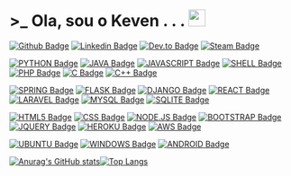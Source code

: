 # >_ Ola, sou o Keven . . . <img src="https://raw.githubusercontent.com/MartinHeinz/MartinHeinz/master/wave.gif" width="30px">


[![Github Badge](https://img.shields.io/badge/GitHub-100000?style=for-the-badge&logo=github&logoColor=white&link=https://github.com/keev-loop)](https://github.com/keev-loop)
[![Linkedin Badge](https://img.shields.io/badge/LinkedIn-0077B5?style=for-the-badge&logo=linkedin&logoColor=white&link=https://www.linkedin.com/in/keven-lopes-silva//)](https://www.linkedin.com/in/fagnerpsantos/)
[![Dev.to Badge](https://img.shields.io/badge/dev.to-0A0A0A?style=for-the-badge&logo=dev.to&logoColor=white&link=https://github.com/keev-loop)](https://dev.to/keev_loop)
[![Steam Badge](https://img.shields.io/badge/Steam-000000?style=for-the-badge&logo=steam&logoColor=white&link=https://steamcommunity.com/id/keev-loop/)](https://steamcommunity.com/id/keev-loop/)


[![PYTHON Badge](https://img.shields.io/badge/Python-3776AB?style=for-the-badge&logo=python&logoColor=white)](https://www.python.org/)
[![JAVA Badge](https://img.shields.io/badge/Java-ED8B00?style=for-the-badge&logo=java&logoColor=white)](https://www.w3schools.com/java/)
[![JAVASCRIPT Badge](https://img.shields.io/badge/JavaScript-F7DF1E?style=for-the-badge&logo=javascript&logoColor=black)](https://www.javascript.com/)
[![SHELL Badge](https://img.shields.io/badge/Shell_Script-121011?style=for-the-badge&logo=gnu-bash&logoColor=white)]()
[![PHP Badge](https://img.shields.io/badge/PHP-777BB4?style=for-the-badge&logo=php&logoColor=white)](https://www.php.net/)
[![C Badge](https://img.shields.io/badge/C-00599C?style=for-the-badge&logo=c&logoColor=white)](https://www.learn-c.org/)
[![C++ Badge](https://img.shields.io/badge/C%2B%2B-00599C?style=for-the-badge&logo=c%2B%2B&logoColor=white)](https://www.w3schools.com/CPP/)

[![SPRING Badge](https://img.shields.io/badge/Spring-6DB33F?style=for-the-badge&logo=spring&logoColor=white)](https://spring.io/)
[![FLASK Badge](https://img.shields.io/badge/Flask-000000?style=for-the-badge&logo=flask&logoColor=white)](https://flask.palletsprojects.com/)
[![DJANGO Badge](https://img.shields.io/badge/Django-092E20?style=for-the-badge&logo=django&logoColor=white)](https://www.djangoproject.com/)
[![REACT Badge](https://img.shields.io/badge/React-20232A?style=for-the-badge&logo=react&logoColor=61DAFB)](https://reactjs.org/)
[![LARAVEL Badge](https://img.shields.io/badge/Laravel-FF2D20?style=for-the-badge&logo=laravel&logoColor=white)](https://laravel.com/)
[![MYSQL Badge](https://img.shields.io/badge/MySQL-00000F?style=for-the-badge&logo=mysql&logoColor=white)](https://www.mysql.com/)
[![SQLITE Badge](https://img.shields.io/badge/SQLite-07405E?style=for-the-badge&logo=sqlite&logoColor=white)](https://www.sqlite.org)

[![HTML5 Badge](https://img.shields.io/badge/HTML5-E34F26?style=for-the-badge&logo=html5&logoColor=white)](https://www.w3schools.com/html/)
[![CSS Badge](https://img.shields.io/badge/CSS-239120?&style=for-the-badge&logo=css3&logoColor=white)](https://www.w3schools.com/css/)
[![NODE.JS Badge](https://img.shields.io/badge/Node.js-43853D?style=for-the-badge&logo=node.js&logoColor=white)](https://nodejs.org/)
[![BOOTSTRAP Badge](https://img.shields.io/badge/Bootstrap-563D7C?style=for-the-badge&logo=bootstrap&logoColor=white)](https://getbootstrap.com/)
[![JQUERY Badge](https://img.shields.io/badge/jQuery-0769AD?style=for-the-badge&logo=jquery&logoColor=white)](https://jquery.com/)
[![HEROKU Badge](https://img.shields.io/badge/Heroku-430098?style=for-the-badge&logo=heroku&logoColor=white)](https://www.heroku.com/)
[![AWS Badge](https://img.shields.io/badge/Amazon_AWS-232F3E?style=for-the-badge&logo=amazon-aws&logoColor=white)](https://aws.amazon.com/)

[![UBUNTU Badge](https://img.shields.io/badge/Ubuntu-E95420?style=for-the-badge&logo=ubuntu&logoColor=white)](https://ubuntu.com/)
[![WINDOWS Badge](https://img.shields.io/badge/Windows-0078D6?style=for-the-badge&logo=windows&logoColor=white)](https://www.microsoft.com/windows/)
[![ANDROID Badge](https://img.shields.io/badge/Android-3DDC84?style=for-the-badge&logo=android&logoColor=white)](https://www.android.com/)

[![Anurag's GitHub stats](https://github-readme-stats.vercel.app/api?username=keev-loop&show_icons=true&theme=tokyonight)](https://github.com/anuraghazra/github-readme-stats)[![Top Langs](https://github-readme-stats.vercel.app/api/top-langs/?username=keev-loop&theme=tokyonight&layout=compact)](https://github.com/anuraghazra/github-readme-stats)


